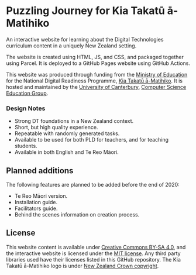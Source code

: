 # Puzzling Journey for Kia Takatū ā-Matihiko

An interactive website for learning about the Digital Technologies curriculum content in a uniquely New Zealand setting.

The website is created using HTML, JS, and CSS, and packaged together using Parcel.
It is deployed to a GitHub Pages website using GitHub Actions.


This website was produced through funding from the [Ministry of Education](https://www.education.govt.nz/) for the National Digital Readiness Programme, [Kia Takatū ā-Matihiko](https://kiatakatu.ac.nz/).
It is hosted and maintained by the [University of Canterbury](https://www.canterbury.ac.nz/), [Computer Science Education Group](https://www.canterbury.ac.nz/engineering/schools/csse/research/cse/).

### Design Notes

- Strong DT foundations in a New Zealand context.
- Short, but high quality experience.
- Repeatable with randomly generated tasks.
- Available to be used for both PLD for teachers, and for teaching students.
- Available in both English and Te Reo Māori.

## Planned additions

The following features are planned to be added before the end of 2020:

- Te Reo Māori version.
- Installation guide.
- Facilitators guide.
- Behind the scenes information on creation process.

## License

This website content is available under [Creative Commons BY-SA 4.0](https://creativecommons.org/licenses/by-sa/4.0/), and the interactive website is licensed under the [MIT license](https://tldrlegal.com/license/mit-license").
Any third party libraries used have their licenses listed in this GitHub repository.
The Kia Takatū ā-Matihiko logo is under [New Zealand Crown copyright](https://www.iponz.govt.nz/about-ip/copyright/crown-copyright/).
